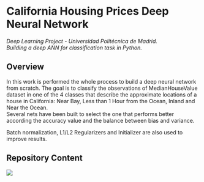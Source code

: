 #  California Housing Prices Deep Neural Network
*Deep Learning Project - Universidad Politécnica de Madrid.    
Building a deep ANN for classification task in Python.*

## Overview 
In this work is performed the whole process to build a deep neural network from scratch.   The goal is to classify the observations of MedianHouseValue dataset in one of the 4 classes that describe the approximate locations of a house in California: Near Bay, Less than 1 Hour from the Ocean, Inland and Near the Ocean.  
Several nets have been built to select the one that performs better according the accuracy value and the balance between bias and variance.  
  
Batch normalization, L1/L2 Regularizers and Initializer are also used to improve results.  
## Repository Content

![](https://user-images.githubusercontent.com/55877748/88208293-4af1cf80-cc51-11ea-95be-f3725604c3e8.png)
